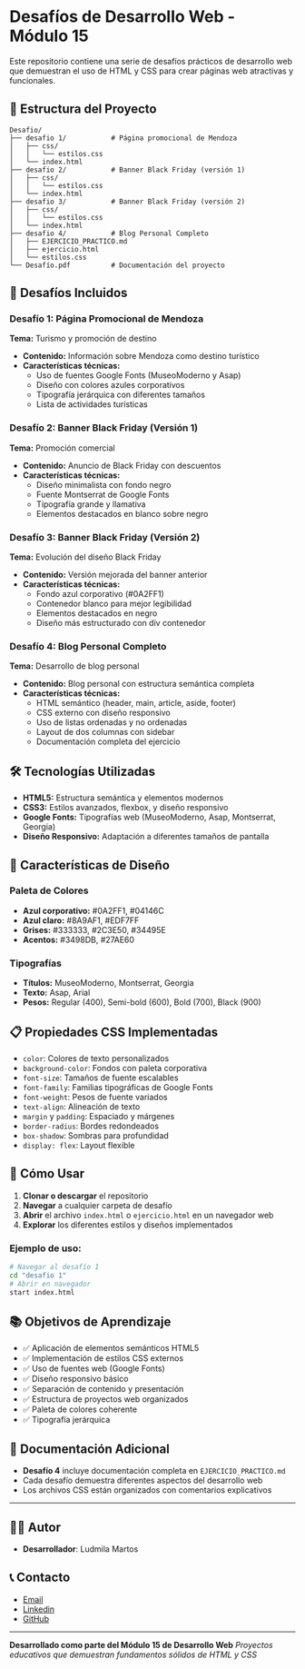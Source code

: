 # Desafíos de Desarrollo Web - Módulo 15

Este repositorio contiene una serie de desafíos prácticos de desarrollo web que demuestran el uso de HTML y CSS para crear páginas web atractivas y funcionales.

## 📁 Estructura del Proyecto

```
Desafio/
├── desafio 1/           # Página promocional de Mendoza
│   ├── css/
│   │   └── estilos.css
│   └── index.html
├── desafio 2/           # Banner Black Friday (versión 1)
│   ├── css/
│   │   └── estilos.css
│   └── index.html
├── desafio 3/           # Banner Black Friday (versión 2)
│   ├── css/
│   │   └── estilos.css
│   └── index.html
├── desafio 4/           # Blog Personal Completo
│   ├── EJERCICIO_PRACTICO.md
│   ├── ejercicio.html
│   └── estilos.css
└── Desafío.pdf          # Documentación del proyecto
```

## 🎯 Desafíos Incluidos

### Desafío 1: Página Promocional de Mendoza
**Tema:** Turismo y promoción de destino
- **Contenido:** Información sobre Mendoza como destino turístico
- **Características técnicas:**
  - Uso de fuentes Google Fonts (MuseoModerno y Asap)
  - Diseño con colores azules corporativos
  - Tipografía jerárquica con diferentes tamaños
  - Lista de actividades turísticas

### Desafío 2: Banner Black Friday (Versión 1)
**Tema:** Promoción comercial
- **Contenido:** Anuncio de Black Friday con descuentos
- **Características técnicas:**
  - Diseño minimalista con fondo negro
  - Fuente Montserrat de Google Fonts
  - Tipografía grande y llamativa
  - Elementos destacados en blanco sobre negro

### Desafío 3: Banner Black Friday (Versión 2)
**Tema:** Evolución del diseño Black Friday
- **Contenido:** Versión mejorada del banner anterior
- **Características técnicas:**
  - Fondo azul corporativo (#0A2FF1)
  - Contenedor blanco para mejor legibilidad
  - Elementos destacados en negro
  - Diseño más estructurado con div contenedor

### Desafío 4: Blog Personal Completo
**Tema:** Desarrollo de blog personal
- **Contenido:** Blog personal con estructura semántica completa
- **Características técnicas:**
  - HTML semántico (header, main, article, aside, footer)
  - CSS externo con diseño responsivo
  - Uso de listas ordenadas y no ordenadas
  - Layout de dos columnas con sidebar
  - Documentación completa del ejercicio

## 🛠️ Tecnologías Utilizadas

- **HTML5:** Estructura semántica y elementos modernos
- **CSS3:** Estilos avanzados, flexbox, y diseño responsivo
- **Google Fonts:** Tipografías web (MuseoModerno, Asap, Montserrat, Georgia)
- **Diseño Responsivo:** Adaptación a diferentes tamaños de pantalla

## 🎨 Características de Diseño

### Paleta de Colores
- **Azul corporativo:** #0A2FF1, #04146C
- **Azul claro:** #8A9AF1, #EDF7FF
- **Grises:** #333333, #2C3E50, #34495E
- **Acentos:** #3498DB, #27AE60

### Tipografías
- **Títulos:** MuseoModerno, Montserrat, Georgia
- **Texto:** Asap, Arial
- **Pesos:** Regular (400), Semi-bold (600), Bold (700), Black (900)

## 📋 Propiedades CSS Implementadas

- `color`: Colores de texto personalizados
- `background-color`: Fondos con paleta corporativa
- `font-size`: Tamaños de fuente escalables
- `font-family`: Familias tipográficas de Google Fonts
- `font-weight`: Pesos de fuente variados
- `text-align`: Alineación de texto
- `margin` y `padding`: Espaciado y márgenes
- `border-radius`: Bordes redondeados
- `box-shadow`: Sombras para profundidad
- `display: flex`: Layout flexible

## 🚀 Cómo Usar

1. **Clonar o descargar** el repositorio
2. **Navegar** a cualquier carpeta de desafío
3. **Abrir** el archivo `index.html` o `ejercicio.html` en un navegador web
4. **Explorar** los diferentes estilos y diseños implementados

### Ejemplo de uso:
```bash
# Navegar al desafío 1
cd "desafio 1"
# Abrir en navegador
start index.html
```

## 📚 Objetivos de Aprendizaje

- ✅ Aplicación de elementos semánticos HTML5
- ✅ Implementación de estilos CSS externos
- ✅ Uso de fuentes web (Google Fonts)
- ✅ Diseño responsivo básico
- ✅ Separación de contenido y presentación
- ✅ Estructura de proyectos web organizados
- ✅ Paleta de colores coherente
- ✅ Tipografía jerárquica

## 📖 Documentación Adicional

- **Desafío 4** incluye documentación completa en `EJERCICIO_PRACTICO.md`
- Cada desafío demuestra diferentes aspectos del desarrollo web
- Los archivos CSS están organizados con comentarios explicativos



---

## 👨‍💻 Autor

- **Desarrollador**: Ludmila Martos

## 📞 Contacto

-  [Email](ludmilamartos@gmail.com)
-  [Linkedin](https://www.linkedin.com/in/ludmimar89/)
- [GitHub](https://github.com/Ludmimar)

---

**Desarrollado como parte del Módulo 15 de Desarrollo Web**
*Proyectos educativos que demuestran fundamentos sólidos de HTML y CSS*
